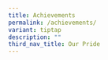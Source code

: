 ```yaml
---
title: Achievements
permalink: /achievements/
variant: tiptap
description: ""
third_nav_title: Our Pride
---
```


